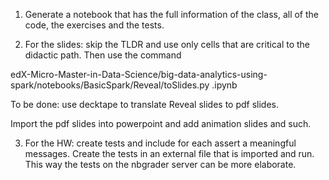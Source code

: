 1) Generate a notebook that has the full information of the class, all
of the code, the exercises and the tests.

2) For the slides: skip the TLDR and use only cells that are critical
to the didactic path.  Then use the command

edX-Micro-Master-in-Data-Science/big-data-analytics-using-spark/notebooks/BasicSpark/Reveal/toSlides.py
<notebookname>.ipynb

To be done: use decktape to translate Reveal slides to pdf slides.

Import the pdf slides into powerpoint and add animation slides and such.

3) For the HW: create tests and include for each assert a meaningful
messages. Create the tests in an external file that is imported and
run. This way the tests on the nbgrader server can be more elaborate.


